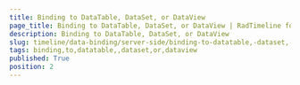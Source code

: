 ```yaml
---
title: Binding to DataTable, DataSet, or DataView
page_title: Binding to DataTable, DataSet, or DataView | RadTimeline for ASP.NET AJAX Documentation
description: Binding to DataTable, DataSet, or DataView
slug: timeline/data-binding/server-side/binding-to-datatable,-dataset,-or-dataview
tags: binding,to,datatable,,dataset,or,dataview
published: True
position: 2
---
```


